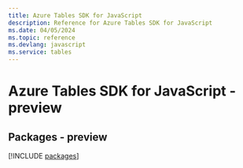 ```yaml
---
title: Azure Tables SDK for JavaScript
description: Reference for Azure Tables SDK for JavaScript
ms.date: 04/05/2024
ms.topic: reference
ms.devlang: javascript
ms.service: tables
---
```

# Azure Tables SDK for JavaScript - preview
## Packages - preview
[!INCLUDE [packages](tables-index.md)]